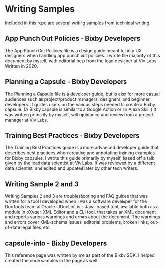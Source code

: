# Writing Samples

Included in this repo are several writing samples from technical writing.

## App Punch Out Policies - Bixby Developers

The App Punch Out Poliices file is a design guide meant to help UX designers when handling app punch out policies. I wrote the majority of this document by myself, with editorial help from the lead designer at Viv Labs. Written in 2020.

## Planning a Capsule - Bixby Developers

The Planning a Capsule file is a developer guide, but is also for more casual audiences such as project/product managers, designers, and beginner developers. It guides users on the various steps needed to create a Bixby capsule. (A Bixby capsule is similar to a Google Action or an Alexa Skill.) It was written primarily by myself, with guidance and review from a project manager at Viv Labs.

## Training Best Practices - Bixby Developers

The Training Best Practices guide is a more advanced developer guide that describes best practices when creating and annotating training examples for Bixby capsules. I wrote this guide primarily by myself, based off a talk given by the lead data scientist at Viv Labs. It was reviewed by a different data scientist, and edited and updated later by other tech writers.

## Writing Sample 2 and 3

Writing Samples 2 and 3 are troubleshooting and FAQ guides that was written for a tool I developed when I was a software developer for the DocTools team at Oracle. JDocLint is a Java-based tool, available both as a module in oXygen XML Editor and a CLI tool, that takes an XML document and reports various warnings and errors about the document. The warnings and errors cover XML-schema issues, editorial problems, broken links, out-of-date legal files, etc. 

## capsule-info - Bixby Developers

This reference page was written by me as part of the Bixby SDK. I helped created the code samples in the page as well.
